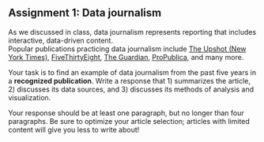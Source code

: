 ## Assignment 1: Data journalism

As we discussed in class, data journalism represents reporting that includes interactive, data-driven content.  
Popular publications practicing data journalism include [The Upshot (New York Times)](https://www.nytimes.com/section/upshot), [FiveThirtyEight](https://fivethirtyeight.com/), [The Guardian](https://www.theguardian.com/us), [ProPublica](https://www.propublica.org/), and many more.

Your task is to find an example of data journalism from the past five years in a __recognized publication__. Write a response that 1) summarizes the article, 2) discusses its data sources, and 3) discusses its methods of analysis and visualization.

Your response should be at least one paragraph, but no longer than four paragraphs.  Be sure to optimize your article selection; articles with limited content will give you less to write about!